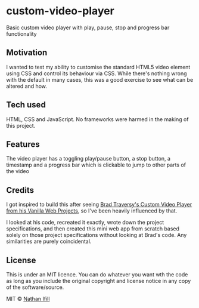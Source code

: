 # custom-video-player
Basic custom video player with play, pause, stop and progress bar functionality

## Motivation

I wanted to test my ability to customise the standard HTML5 video element using CSS and control its behaviour via CSS. While there's nothing wrong with the default in many cases, this was a good exercise to see what can be altered and how.

## Tech used
HTML, CSS and JavaScript. No frameworks were harmed in the making of this project.

## Features
The video player has a toggling play/pause button, a stop button, a timestamp and a progress bar which is clickable to jump to other parts of the video

## Credits
I got inspired to build this after seeing [Brad Traversy's Custom Video Player from his Vanilla Web Projects](https://github.com/bradtraversy/vanillawebprojects/tree/master/custom-video-player), so I've been heavily influenced by that.

I looked at his code, recreated it exactly, wrote down the project specifications, and then created this mini web app from scratch based solely on those project specifications without looking at Brad's code. Any similarities are purely coincidental.

## License
This is under an MIT licence. You can do whatever you want wth the code as long as you include the original copyright and license notice in any copy of the software/source.

MIT © [Nathan Ifill](https://www.nathanifill.com)


